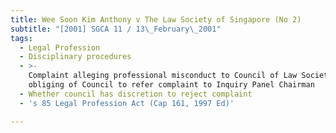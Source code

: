 ```yaml
---
title: Wee Soon Kim Anthony v The Law Society of Singapore (No 2)
subtitle: "[2001] SGCA 11 / 13\_February\_2001"
tags:
  - Legal Profession
  - Disciplinary procedures
  - >-
    Complaint alleging professional misconduct to Council of Law Society,
    obliging of Council to refer complaint to Inquiry Panel Chairman
  - Whether council has discretion to reject complaint
  - 's 85 Legal Profession Act (Cap 161, 1997 Ed)'

---
```


